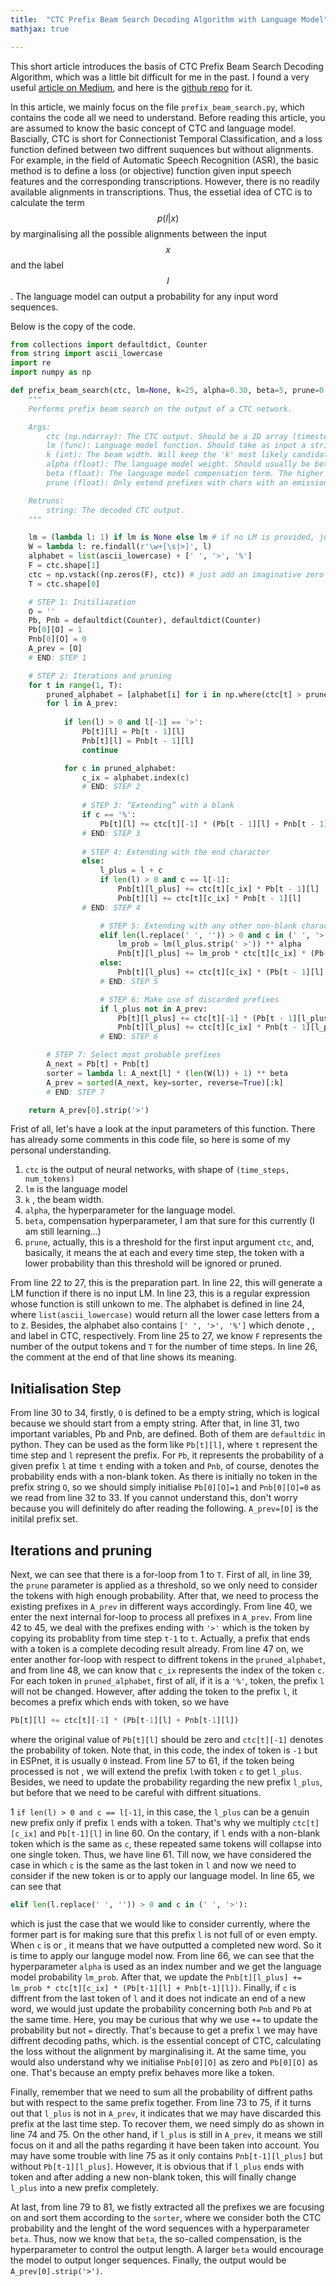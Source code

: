 ```yaml
---
title:  "CTC Prefix Beam Search Decoding Algorithm with Language Model"
mathjax: true

---
```


This short article introduces the basis of CTC Prefix Beam Search Decoding Algorithm, which was a little bit difficult for me in the past. I found a very useful [article on Medium](https://medium.com/corti-ai/ctc-networks-and-language-models-prefix-beam-search-explained-c11d1ee23306), and here is the [github repo](https://github.com/corticph/prefix-beam-search) for it. 

In this article, we mainly focus on the file `prefix_beam_search.py`, which contains the code all we need to understand. Before reading this article, you are assumed to know the basic concept of CTC and language model. Bascially, CTC is short for Connectionist Temporal Classification, and a loss function defined between two diffrent suquences but without alignments. For example, in the field of Automatic Speech Recognition (ASR), the basic method is to define a loss (or objective) function given input speech features and the corresponding transcriptions. However, there is no readily available alignments in transcriptions. Thus, the essetial idea of CTC is to calculate the term $$p(l|x)$$ by marginalising all the possible alignments between the input $$x$$ and the label $$l$$. The language model can output a probability for any input word sequences. 

Below is the copy of the code.

```python
from collections import defaultdict, Counter
from string import ascii_lowercase
import re
import numpy as np

def prefix_beam_search(ctc, lm=None, k=25, alpha=0.30, beta=5, prune=0.001):
	"""
	Performs prefix beam search on the output of a CTC network.

	Args:
		ctc (np.ndarray): The CTC output. Should be a 2D array (timesteps x alphabet_size)
		lm (func): Language model function. Should take as input a string and output a probability.
		k (int): The beam width. Will keep the 'k' most likely candidates at each timestep.
		alpha (float): The language model weight. Should usually be between 0 and 1.
		beta (float): The language model compensation term. The higher the 'alpha', the higher the 'beta'.
		prune (float): Only extend prefixes with chars with an emission probability higher than 'prune'.

	Retruns:
		string: The decoded CTC output.
	"""

	lm = (lambda l: 1) if lm is None else lm # if no LM is provided, just set to function returning 1
	W = lambda l: re.findall(r'\w+[\s|>]', l)
	alphabet = list(ascii_lowercase) + [' ', '>', '%']
	F = ctc.shape[1]
	ctc = np.vstack((np.zeros(F), ctc)) # just add an imaginative zero'th step (will make indexing more intuitive)
	T = ctc.shape[0]

	# STEP 1: Initiliazation
	O = ''
	Pb, Pnb = defaultdict(Counter), defaultdict(Counter)
	Pb[0][O] = 1
	Pnb[0][O] = 0
	A_prev = [O]
	# END: STEP 1

	# STEP 2: Iterations and pruning
	for t in range(1, T):
		pruned_alphabet = [alphabet[i] for i in np.where(ctc[t] > prune)[0]]
		for l in A_prev:
			
			if len(l) > 0 and l[-1] == '>':
				Pb[t][l] = Pb[t - 1][l]
				Pnb[t][l] = Pnb[t - 1][l]
				continue  

			for c in pruned_alphabet:
				c_ix = alphabet.index(c)
				# END: STEP 2
				
				# STEP 3: “Extending” with a blank
				if c == '%':
					Pb[t][l] += ctc[t][-1] * (Pb[t - 1][l] + Pnb[t - 1][l])
				# END: STEP 3
				
				# STEP 4: Extending with the end character
				else:
					l_plus = l + c
					if len(l) > 0 and c == l[-1]:
						Pnb[t][l_plus] += ctc[t][c_ix] * Pb[t - 1][l]
						Pnb[t][l] += ctc[t][c_ix] * Pnb[t - 1][l]
				# END: STEP 4

					# STEP 5: Extending with any other non-blank character and LM constraints
					elif len(l.replace(' ', '')) > 0 and c in (' ', '>'):
						lm_prob = lm(l_plus.strip(' >')) ** alpha
						Pnb[t][l_plus] += lm_prob * ctc[t][c_ix] * (Pb[t - 1][l] + Pnb[t - 1][l])
					else:
						Pnb[t][l_plus] += ctc[t][c_ix] * (Pb[t - 1][l] + Pnb[t - 1][l])
					# END: STEP 5

					# STEP 6: Make use of discarded prefixes
					if l_plus not in A_prev:
						Pb[t][l_plus] += ctc[t][-1] * (Pb[t - 1][l_plus] + Pnb[t - 1][l_plus])
						Pnb[t][l_plus] += ctc[t][c_ix] * Pnb[t - 1][l_plus]
					# END: STEP 6

		# STEP 7: Select most probable prefixes
		A_next = Pb[t] + Pnb[t]
		sorter = lambda l: A_next[l] * (len(W(l)) + 1) ** beta
		A_prev = sorted(A_next, key=sorter, reverse=True)[:k]
		# END: STEP 7

	return A_prev[0].strip('>')
```

Frist of all, let's have a look at the input parameters of this function. There has already some comments in this code file, so here is some of my personal understanding. 

1.  `ctc` is the output of neural networks, with shape of `(time_steps, num_tokens)`
2.  `lm` is the language model 
3.  `k` , the beam width. 
4.  `alpha`, the hyperparameter for the language model. 
5.  `beta`, compensation hyperparameter, I am that sure for this currently (I am still learning...)
6.  `prune`, actually, this is a threshold for the first input argument `ctc`, and, basically, it means the at each and every time step, the token with a lower probability than this threshold will be ignored or pruned. 

From line 22 to 27, this is the preparation part. In line 22, this will generate a LM function if there is no input LM. In line 23, this is a regular expression whose function is still unkown to me. The alphabet is defined in line 24, where `list(ascii_lowercase)` would return all the lower case letters from a to z. Besides, the alphabet also contains `[' ', '>', '%']` which denote <space>, <end of sentence>, and <blank> label in CTC, respectively. From line 25 to 27, we know `F` represents the number of the output tokens and `T` for the number of time steps. In line 26, the comment at the end of that line shows its meaning. 

## Initialisation Step 

From line 30 to 34, firstly, `O` is defined to be a empty string, which is logical because we should start from a empty string. After that, in line 31, two important variables, Pb and Pnb, are defined. Both of them are `defaultdic` in python. They can be used as the form like `Pb[t][l]`, where `t` represent the time step and `l` represent the prefix. For `Pb`, it represents the probability of a given prefix `l` at time `t` ending with a <blank> token and `Pnb`, of course, denotes the probability ends with a non-blank token. As there is initially no token in the prefix string `O`, so we should simply initialise `Pb[0][O]=1` and `Pnb[0][O]=0` as we read from line 32 to 33. If you cannot understand this, don't worry because you will definitely do after reading the following. `A_prev=[O]` is the initilal prefix set. 

## Iterations and pruning 

Next, we can see that there is a for-loop from 1 to `T`. First of all, in line 39, the `prune` parameter is applied as a threshold, so we only need to consider the tokens with high enough probability. After that, we need to process the existing prefixes in `A_prev` in different ways accordingly. From line 40, we enter the next internal for-loop to process all prefixes in `A_prev`. From line 42 to 45, we deal with the prefixes ending with `'>'` which is the <end of sentence> token by copying its probablity from time step `t-1` to `t`. Actually, a prefix that ends with a <end of sentence> token is a complete decoding result already. From line 47 on, we enter another for-loop with respect to diffrent tokens in the `pruned_alphabet`, and from line 48, we can know that `c_ix` represents the index of the token `c`. For each token in `pruned_alphabet`, first of all, if it is a `'%'`, <blank> token, the prefix `l` will not be changed. However, after adding the <blank> token to the prefix `l`, it becomes a prefix which ends with <blank> token, so we have 

```python
Pb[t][l] += ctc[t][-1] * (Pb[t-1][l] + Pnb[t-1][l])
```

where the original value of `Pb[t][l]` should be zero and `ctc[t][-1]` denotes the probability of <blank> token. Note that, in this code, the index of <blank> token is `-1` but in ESPnet, it is usually `0` instead. From line 57 to 61, if the token being processed is not <blank>, we will extend the prefix `l`with token `c` to get `l_plus`. Besides, we need to update the probability regarding the new prefix `l_plus`, but before that we need to be careful with diffrent situations. 

1 `if len(l) > 0 and c == l[-1]`, in this case, the `l_plus` can be a genuin new prefix only if prefix `l` ends with a <blank> token. That's why we multiply `ctc[t][c_ix]` and `Pb[t-1][l]` in line 60. On the contary, if `l` ends with a non-blank token which is the same as `c`, these repeated same tokens will collapse into one single token. Thus, we have line 61. Till now, we have considered the case in which `c` is the same as the last token in `l` and now we need to consider if the new token is <space> or <end of sentence> to apply our language model. In line 65, we can see that 

```python
elif len(l.replace(' ', '')) > 0 and c in (' ', '>'):
```

which is just the case that we would like to consider currently, where the former part is for making sure that this prefix `l` is not full of <space> or even empty. When `c` is <space> or <end of sentece>, it means that we have outputted a completed new word. So it is time to apply our languge model now. From line 66, we can see that the hyperparameter `alpha` is used as an index number and we get the language model probability `lm_prob`. After that, we update the `Pnb[t][l_plus] += lm_prob * ctc[t][c_ix] * (Pb[t-1][l] + Pnb[t-1][l])`. Finally, if `c` is diffrent from the last token of  `l` and it does not indicate an end of a new word, we would just update the probability concerning both `Pnb` and `Pb` at the same time. Here, you may be curious that why we use `+=` to update the probability but not `=` directly. That's because to get a prefix `l` we may have diffrent decoding paths, which. is the essential concept of CTC, calculating the loss without the alignment by marginalising it. At the same time, you would also understand why we initialise `Pnb[0][O]` as zero and `Pb[0][O]` as one. That's because an empty prefix behaves more like a <blank> token. 

Finally, remember that we need to sum all the probability of diffrent paths but with respect to the same prefix together. From line 73 to 75, if it turns out that `l_plus` is not in `A_prev`, it indicates that we may have discarded this prefix at the last time step. To recover them, we need simply do as shown in line 74 and 75. On the other hand, if `l_plus` is still in `A_prev`, it means we still focus on it and all the paths regarding it have been taken into account. You may have some trouble with line 75 as it only contains `Pnb[t-1][l_plus]` but without `Pb[t-1][l_plus]`. However, it is obvious that if `l_plus` ends with <blank> token and after adding a new non-blank token, this will finally change `l_plus` into a new prefix completely. 

At last, from line 79 to 81, we fistly extracted all the prefixes we are focusing on and sort them according to the `sorter`, where we consider both the CTC probability and the lenght of the word sequences with a hyperparameter `beta`. Thus, now we know that `beta`, the so-called compensation, is the hyperparameter to control the output length. A larger `beta` would encourage the model to output longer sequences. Finally, the output would be `A_prev[0].strip('>')`. 